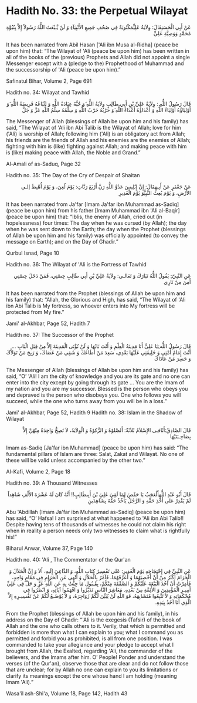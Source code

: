 Hadith No. 33: the Perpetual Wilayat
====================================

<p dir="rtl">
عَنْ أَبِي الْحَسَنِقَالَ: وِلاَيَةُ عَلِيٍّمَكْتُوبَةٌ فِي صُحُفِ
جَمِيعِ الأَنْبِيَآءِ وَ لَنْ يَّـبْعَثَ ‏اللٌّهُ رَسُولاً إِلاَّ
بِنُبُوَّةِ مُحَمَّدٍ وَوَصِيَّةِ عَلِيٍّ
</p>

It has been narrated from Abil Hasan ['Ali ibn Musa al-Ridha] (peace be
upon him) that: “The Wilayat of 'Ali (peace be upon him) has been
written in all of the books of the (previous) Prophets and Allah did not
appoint a single Messenger except with a (pledge to the) Prophethood of
Muhammad and the successorship of 'Ali (peace be upon him).”

Safinatul Bihar, Volume 2, Page 691

Hadith no. 34: Wilayat and Tawhid

<p dir="rtl">
قَالَ رَسُولُ اللٌّهِ : وِلاَيَةُ عَلِيِّ بْنِ أَبِي طَالِبٍ وِلاَيَةُ
اللٌّهِ ‏َوَ حُبُّهُ عِبَادَةُ اللٌّهِ وَ اتِّبَاعُهُ فَرِيضَةُ اللٌّهِ
‏َوَ أَوْلِيَاؤُهُ أَوْلِيَاءُ اللٌّهِ وَ أَعْدَاؤُهُ أَعْدَاءُ اللٌّهِ
‏َوَ حَرْبُهُ حَرْبُ اللٌّهِ وَ سِلْمُهُ سِلْمُ اللٌّهِ عَزَّ وَ جَلَّ
</p>

The Messenger of Allah (blessings of Allah be upon him and his family)
has said, “The Wilayat of 'Ali ibn Abi Talib is the Wilayat of Allah;
love for him ('Ali) is worship of Allah; following him ('Ali) is an
obligatory act from Allah; his friends are the friends of Allah and his
enemies are the enemies of Allah; fighting with him is (like) fighting
against Allah; and making peace with him is (like) making peace with
Allah, the Noble and Grand.”

Al-Amali of as-Saduq, Page 32

Hadith no. 35: The Day of the Cry of Despair of Shaitan

<p dir="rtl">
عَنْ جَعْفَرٍ عَنْ أَبِيهِقَالَ: إِنَّ إِبْلِيسَ عَدُوَّ اللٌّهِ رَنَّ
أَرْبَعَ رَنَّاتٍ: يَوْمَ لُعِنَ، وَ يَوْمَ أُهْبِطَ إلـى الأَرْضِ، وَ
يَوْمَ بُعِثَ النَّبِيُّوَ يَوْمَ الْغَدِيرِ
</p>

It has been narrated from Ja'far [Imam Ja'far ibn Muhammad as-Sadiq]
(peace be upon him) from his father [Imam Muhammad ibn 'Ali al-Baqir]
(peace be upon him) that: “Iblis, the enemy of Allah, cried out (in
hopelessness) four times: The day when he was cursed (by Allah); the day
when he was sent down to the Earth; the day when the Prophet (blessings
of Allah be upon him and his family) was officially appointed (to convey
the message on Earth); and on the Day of Ghadir.”

Qurbul Isnad, Page 10

Hadith no. 36: The Wilayat of 'Ali is the Fortress of Tawhid

<p dir="rtl">
عَنِ النَّبِيّ:ِ يَقُولُ اللٌّهُ تَبَارَكَ وَ تَعَالـى: وِلاَيَةُ
عَلِيِّ بْنِ أَبِي طَالِبٍ حِصْنِي، فَمَنْ دَخَلَ حِصْنِي أَمِنَ مِنْ
نَارِي
</p>

It has been narrated from the Prophet (blessings of Allah be upon him
and his family) that: “Allah, the Glorious and High, has said, “The
Wilayat of 'Ali ibn Abi Talib is My fortress, so whoever enters into My
fortress will be protected from My fire.”

Jami' al-Akhbar, Page 52, Hadith 7

Hadith no. 37: The Successor of the Prophet

<p dir="rtl">
قَالَ رَسُولُ اللٌّه:ِيَا عَلِيُّ أَنَا مَدِينَةُ الْعِلْمِ وَ أَنْتَ
بَابُهَا وَ لَنْ تُؤْتَى الْمَدِينَةَ إِلاَّ مِنْ قِبَلِ الْبَابِ ...
أَنْتَ إِمَامُ أُمَّتِي وَ خَلِيفَتِي عَلَيْهَا بَعْدِي، سَعِدَ مَنْ
أَطَاعَكَ وَ شَقِي مَنْ عَصَاكَ، وَ رَبِحَ مَنْ تَوَلاَّكَ وَ خَسِرَ
مَنْ عَادَاكَ
</p>

The Messenger of Allah (blessings of Allah be upon him and his family)
has said, “O’ 'Ali! I am the city of knowledge and you are its gate and
no one can enter into the city except by going through its gate … You
are the Imam of my nation and you are my successor. Blessed is the
person who obeys you and depraved is the person who disobeys you. One
who follows you will succeed, while the one who turns away from you will
be in a loss.”

Jami' al-Akhbar, Page 52, Hadith 9
Hadith no. 38: Islam in the Shadow of Wilayat

<p dir="rtl">
قَالَ الصَّادِقُ:أَثَافـى الإِسْلاَمُ ثَلاَثَةٌ: أَلصَّلوٌةُ وَ
الزَّكوٌةُ وَ الْوِلاَيَةُ، لاَ تَصِحُّ وَاحِدَةٌ مِنْهُنَّ إِلاَّ
بِصَاحِـبَتَيْهَا
</p>

Imam as-Sadiq [Ja'far ibn Muhammad] (peace be upon him) has said: “The
fundamental pillars of Islam are three: Salat, Zakat and Wilayat. No one
of these will be valid unless accompanied by the other two.”

Al-Kafi, Volume 2, Page 18

Hadith no. 39: A Thousand Witnesses

<p dir="rtl">
قَالَ أَبُو عَبْدِ اللٌّهِأَلْعَجَبُ يَا حَفْصَ لِمَا لَقِيَ عَلِيَِ
بْنَ أَبِى‏طَالِبٍ!! أَنَّهُ كَانَ لَهُ عَشْرَةَ الأَلْفِ شَاهِداً لَمْ
يَقْدِرْ عَلى أَخْذِ حَقِّهِ وَ الرَّجُلُ يَأْخُذُ حَقَّهُ
بِشَاهِدَينِ
</p>

Abu 'Abdillah [Imam Ja'far ibn Muhammad as-Sadiq] (peace be upon him)
has said, “O’ Hafsa! I am surprised at what happened to 'Ali ibn Abi
Talib!! Despite having tens of thousands of witnesses he could not claim
his right when in reality a person needs only two witnesses to claim
what is rightfully his!”

Biharul Anwar, Volume 37, Page 140

Hadith no. 40: 'Ali , The Commentator of the Qur'an

<p dir="rtl">
عَنِ النَّبِيِّ فِي إِحْتِجَاجِهِ يَوْمَ الْغَدِيرِ: عَلى تَفْسِيرُ
كِتَابِ اللٌّهِ، وَ الدَّاعِيَ إِلَيهِ، أَلاَ وَ إِنَّ الْحَلاَلَ وَ
الْحَرَامَ أَكْثَرُ مِنْ أَنْ أُحْصِيَهُمَا وَ أُعَرِّفَهُمَا، فَآمُرُ
بِالْحَلاَلِ وَ أَنْهى عَنِ الْحَرَامِ فِي مَقَامٍ وَاحِدٍ، فَأُمِرْتُ
أَنْ آخُذَ الْبَيْعَةَ عَلَيْكُمْ وَ الصَّفْقَةَ مِنْكُمْ، بِقُـبُولِ
مَا جِئْتُ بِهِ عَنِ اللٌّهِ عَزَّ وَ جَلَّ فِي عَلِيٍّ أَمِيـرِ
الْمُؤْمِنِينَ وَ الأَئِمَّةِ مِنْ بَعْدِهِ. مَعَاشِرَ النَّاسِ
تَدَبَّرُوا وَ افْهَمُوا آيَاتِهِ، وَ انْظُرُوا فِي مُحْكَمَاتِهِ وَ لاَ
تَتَّبِعُوا مُتَشَابِهَهُ، فَوَ اللٌّهِ لَنْ يُبَيِّنَ لَكُمْ
زَوَاجِرَهُ، وَ لاَ يُوْضَـعُ لَكُمْ عَنْ تَفْسِيـرِهِ إِلاَّ الَّذِي
أَنَا آخُذُ بِيَدِهِ.
</p>

From the Prophet (blessings of Allah be upon him and his family), in
his address on the Day of Ghadir: “'Ali is the exegesis (Tafsir) of the
book of Allah and the one who calls others to it. Verily, that which is
permitted and forbidden is more than what I can explain to you; what I
command you as permitted and forbid you as prohibited, is all from one
position. I was commanded to take your allegiance and your pledge to
accept what I brought from Allah, the Exalted, regarding 'Ali, the
commander of the believers, and the Imams after him. O’ People! Ponder
and understand the verses (of the Qur'an), observe those that are clear
and do not follow those that are unclear; for by Allah no one can
explain to you its limitations or clarify its meanings except the one
whose hand I am holding (meaning Imam 'Ali).”

Wasa'il ash-Shi'a, Volume 18, Page 142, Hadith 43


